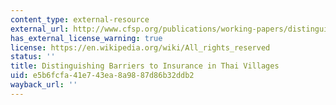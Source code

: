 ```yaml
---
content_type: external-resource
external_url: http://www.cfsp.org/publications/working-papers/distinguishing-barriers-insurance-thai-villages#.UiiAZT_hc0k
has_external_license_warning: true
license: https://en.wikipedia.org/wiki/All_rights_reserved
status: ''
title: Distinguishing Barriers to Insurance in Thai Villages
uid: e5b6fcfa-41e7-43ea-8a98-87d86b32ddb2
wayback_url: ''
---
```

